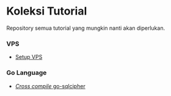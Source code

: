 # Koleksi Tutorial

Repository semua tutorial yang mungkin nanti akan diperlukan.

### VPS

* [Setup VPS](https://github.com/RadhiFadlillah/tutorial/blob/master/vps-setup.md)

### Go Language

* [_Cross compile_ go-sqlcipher](https://github.com/RadhiFadlillah/tutorial/blob/master/go-cross-compile-sqlcipher.md)